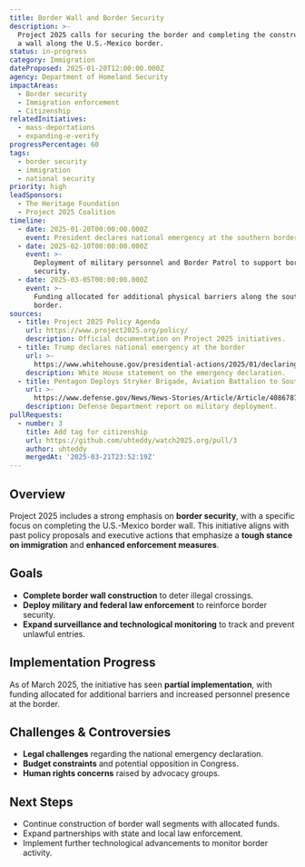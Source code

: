 ```yaml
---
title: Border Wall and Border Security
description: >-
  Project 2025 calls for securing the border and completing the construction of
  a wall along the U.S.-Mexico border.
status: in-progress
category: Immigration
dateProposed: 2025-01-20T12:00:00.000Z
agency: Department of Homeland Security
impactAreas:
  - Border security
  - Immigration enforcement
  - Citizenship
relatedInitiatives:
  - mass-deportations
  - expanding-e-verify
progressPercentage: 60
tags:
  - border security
  - immigration
  - national security
priority: high
leadSponsors:
  - The Heritage Foundation
  - Project 2025 Coalition
timeline:
  - date: 2025-01-20T00:00:00.000Z
    event: President declares national emergency at the southern border.
  - date: 2025-02-10T00:00:00.000Z
    event: >-
      Deployment of military personnel and Border Patrol to support border
      security.
  - date: 2025-03-05T00:00:00.000Z
    event: >-
      Funding allocated for additional physical barriers along the southern
      border.
sources:
  - title: Project 2025 Policy Agenda
    url: https://www.project2025.org/policy/
    description: Official documentation on Project 2025 initiatives.
  - title: Trump declares national emergency at the border
    url: >-
      https://www.whitehouse.gov/presidential-actions/2025/01/declaring-a-national-emergency-at-the-southern-border-of-the-united-states/
    description: White House statement on the emergency declaration.
  - title: Pentagon Deploys Stryker Brigade, Aviation Battalion to Southern Border
    url: >-
      https://www.defense.gov/News/News-Stories/Article/Article/4086787/pentagon-deploys-stryker-brigade-aviation-battalion-to-southern-border/
    description: Defense Department report on military deployment.
pullRequests:
  - number: 3
    title: Add tag for citizenship
    url: https://github.com/uhteddy/watch2025.org/pull/3
    author: uhteddy
    mergedAt: '2025-03-21T23:52:19Z'
---
```

## Overview
Project 2025 includes a strong emphasis on **border security**, with a specific focus on completing the U.S.-Mexico border wall. This initiative aligns with past policy proposals and executive actions that emphasize a **tough stance on immigration** and **enhanced enforcement measures**.

## Goals
- **Complete border wall construction** to deter illegal crossings.
- **Deploy military and federal law enforcement** to reinforce border security.
- **Expand surveillance and technological monitoring** to track and prevent unlawful entries.

## Implementation Progress
As of March 2025, the initiative has seen **partial implementation**, with funding allocated for additional barriers and increased personnel presence at the border.

## Challenges & Controversies
- **Legal challenges** regarding the national emergency declaration.
- **Budget constraints** and potential opposition in Congress.
- **Human rights concerns** raised by advocacy groups.

## Next Steps
- Continue construction of border wall segments with allocated funds.
- Expand partnerships with state and local law enforcement.
- Implement further technological advancements to monitor border activity.
